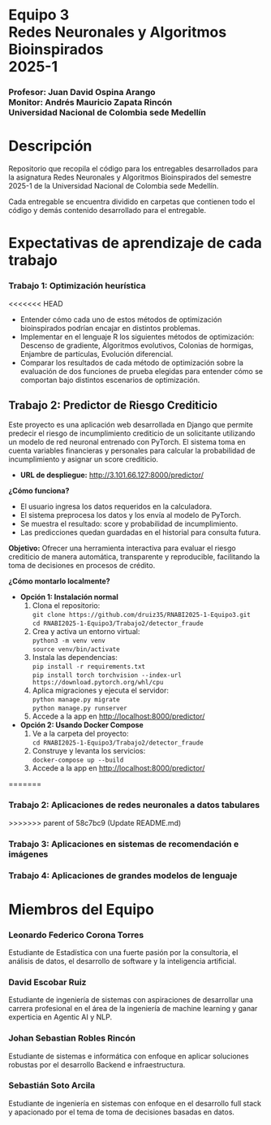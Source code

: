 <h1>
  Equipo 3
  <br>Redes Neuronales y Algoritmos Bioinspirados
  <br>2025-1
</h1>
<h3>
  Profesor: Juan David Ospina Arango
  <br>Monitor: Andrés Mauricio Zapata Rincón
  <br>Universidad Nacional de Colombia sede Medellín
</h3>

<h1>Descripción</h1>
<p>Repositorio que recopila el código para los entregables desarrollados para la asignatura Redes Neuronales y Algoritmos Bioinspirados del semestre 2025-1 de la Universidad Nacional de Colombia sede Medellín.</p>
<p>Cada entregable se encuentra dividido en carpetas que contienen todo el código y demás contenido desarrollado para el entregable.</p>

<h1>Expectativas de aprendizaje de cada trabajo</h1>
<h3>Trabajo 1: Optimización heurística</h3>
<<<<<<< HEAD
<ul>
  <li>Entender cómo cada uno de estos métodos de optimización bioinspirados podrían encajar en distintos problemas.</li>
  <li>Implementar en el lenguaje R los siguientes métodos de optimización: Descenso de gradiente, Algoritmos evolutivos, 
      Colonias de hormigas, Enjambre de partículas, Evolución diferencial.
  </li>
<li>Comparar los resultados de cada método de optimización sobre la evaluación de dos funciones de prueba elegidas para entender cómo se comportan bajo distintos escenarios de optimización.</li>
</ul>
<h2>Trabajo 2: Predictor de Riesgo Crediticio</h2>
<p>
Este proyecto es una aplicación web desarrollada en Django que permite predecir el riesgo de incumplimiento crediticio de un solicitante utilizando un modelo de red neuronal entrenado con PyTorch. El sistema toma en cuenta variables financieras y personales para calcular la probabilidad de incumplimiento y asignar un score crediticio.
</p>
<ul>
  <li><b>URL de despliegue:</b> <a href="http://3.101.66.127:8000/predictor/">http://3.101.66.127:8000/predictor/</a></li>
</ul>
<p><b>¿Cómo funciona?</b></p>
<ul>
  <li>El usuario ingresa los datos requeridos en la calculadora.</li>
  <li>El sistema preprocesa los datos y los envía al modelo de PyTorch.</li>
  <li>Se muestra el resultado: score y probabilidad de incumplimiento.</li>
  <li>Las predicciones quedan guardadas en el historial para consulta futura.</li>
</ul>
<p><b>Objetivo:</b> Ofrecer una herramienta interactiva para evaluar el riesgo crediticio de manera automática, transparente y reproducible, facilitando la toma de decisiones en procesos de crédito.</p>
<p><b>¿Cómo montarlo localmente?</b></p>
<ul>
  <li><b>Opción 1: Instalación normal</b>
    <ol>
      <li>Clona el repositorio:<br>
        <code>git clone https://github.com/druiz35/RNABI2025-1-Equipo3.git</code><br>
        <code>cd RNABI2025-1-Equipo3/Trabajo2/detector_fraude</code>
      </li>
      <li>Crea y activa un entorno virtual:<br>
        <code>python3 -m venv venv</code><br>
        <code>source venv/bin/activate</code>
      </li>
      <li>Instala las dependencias:<br>
        <code>pip install -r requirements.txt</code><br>
        <code>pip install torch torchvision --index-url https://download.pytorch.org/whl/cpu</code>
      </li>
      <li>Aplica migraciones y ejecuta el servidor:<br>
        <code>python manage.py migrate</code><br>
        <code>python manage.py runserver</code>
      </li>
      <li>Accede a la app en <a href="http://localhost:8000/predictor/">http://localhost:8000/predictor/</a></li>
    </ol>
  </li>
  <li><b>Opción 2: Usando Docker Compose</b>
    <ol>
      <li>Ve a la carpeta del proyecto:<br>
        <code>cd RNABI2025-1-Equipo3/Trabajo2/detector_fraude</code>
      </li>
      <li>Construye y levanta los servicios:<br>
        <code>docker-compose up --build</code>
      </li>
      <li>Accede a la app en <a href="http://localhost:8000/predictor/">http://localhost:8000/predictor/</a></li>
    </ol>
  </li>
</ul>
=======
<h3>Trabajo 2: Aplicaciones de redes neuronales a datos tabulares</h3>
>>>>>>> parent of 58c7bc9 (Update README.md)
<h3>Trabajo 3: Aplicaciones en sistemas de recomendación e imágenes</h3>
<h3>Trabajo 4: Aplicaciones de grandes modelos de lenguaje</h3>

<h1>Miembros del Equipo</h1>
<h3>Leonardo Federico Corona Torres</h3>
Estudiante de Estadística con una fuerte pasión por la consultoria, el análisis de datos, el desarrollo de software y la inteligencia artificial.
<h3>David Escobar Ruiz</h3>
Estudiante de ingeniería de sistemas con aspiraciones de desarrollar una carrera profesional en el área de la ingeniería de machine learning y ganar experticia en Agentic AI y NLP.
<h3>Johan Sebastian Robles Rincón</h3>
Estudiante de sistemas e informática con enfoque en aplicar soluciones robustas por el desarrollo Backend e infraestructura.
<h3>Sebastián Soto Arcila</h3>
Estudiante de ingeniería en sistemas con enfoque en el desarrollo full stack y apacionado por el tema de toma de decisiones basadas en datos.
